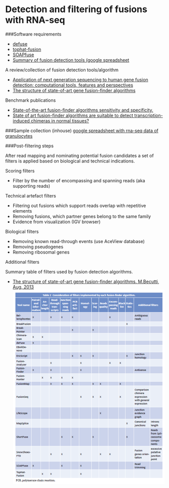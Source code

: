 Detection and filtering of fusions with RNA-seq
====================================================

###Software requirements
+ [defuse](http://sourceforge.net/projects/defuse/)
+ [tophat-fusion](http://ccb.jhu.edu/software/tophat/fusion_index.html)
+ [SOAPfuse](http://soap.genomics.org.cn/soapfuse.html)
+ [Summary of fusion detection tools (google spreadsheet](https://docs.google.com/spreadsheet/ccc?key=0ArsHWemp6jw_dGlheGZwT21ONjl0WW9VYVEwWEpyYUE#gid=2)

A review/collection of fusion detection tools/algorithm 
+ [Application of next generation sequencing to human gene fusion detection: computational tools, features and perspectives](http://bib.oxfordjournals.org/content/14/4/506)
+ [The structure of state-of-art gene fusion-finder algorithms](https://www.oapublishinglondon.com/article/617)

Benchmark publications
+ [State-of-the-art fusion-finder algorithms sensitivity and specificity.](http://www.ncbi.nlm.nih.gov/pubmed/23555082)
+ [State of art fusion-finder algorithms are suitable to detect transcription-induced chimeras in normal tissues?](http://www.ncbi.nlm.nih.gov/pubmed/23815381)

###Sample collection (inhouse)
[google spreadsheet with rna-seq data of granulocytes](linktospreadsheet)


###Post-filtering steps

After read mapping and nominating potential fusion candidates a set of filters is applied based on biological and technical indications.

Scoring filters
+ Filter by the number of encompassing and spanning reads (aka supporting reads)

Technical artefact filters
+ Filtering out fusions which support reads overlap with repetitive elements
+ Removing fusions, which partner genes belong to the same family
+ Evidence from visualization (IGV browser)

Biological filters
+ Removing known read-through events (use AceView database)
+ Removing pseudogenes
+ Removing ribosomal genes


Additional filters

Summary table of filters used by fusion detection algorithms.
+ [The structure of state-of-art gene fusion-finder algorithms. M.Becutti, Aug, 2013](https://www.oapublishinglondon.com/article/617)
![image](../img/filters.png)
